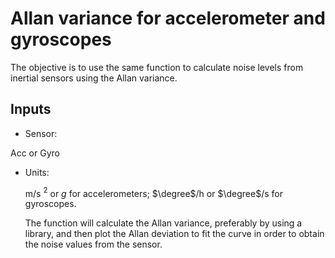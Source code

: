 # Allan variance for accelerometer and gyroscopes

The objective is to use the same function to calculate noise levels from inertial sensors using the Allan variance.

## Inputs

- Sensor:

Acc or Gyro

- Units: 

  m/s $^2$ or $g$ for accelerometers;
  $\degree$/h or $\degree$/s for gyroscopes.
  
  The function will calculate the Allan variance, preferably by using a library, and then plot the Allan deviation to fit the curve in order to obtain the noise values from the sensor.
